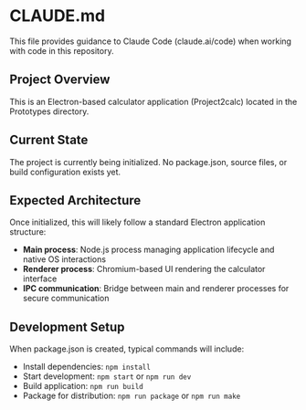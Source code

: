 # CLAUDE.md

This file provides guidance to Claude Code (claude.ai/code) when working with code in this repository.

## Project Overview

This is an Electron-based calculator application (Project2calc) located in the Prototypes directory.

## Current State

The project is currently being initialized. No package.json, source files, or build configuration exists yet.

## Expected Architecture

Once initialized, this will likely follow a standard Electron application structure:
- **Main process**: Node.js process managing application lifecycle and native OS interactions
- **Renderer process**: Chromium-based UI rendering the calculator interface
- **IPC communication**: Bridge between main and renderer processes for secure communication

## Development Setup

When package.json is created, typical commands will include:
- Install dependencies: `npm install`
- Start development: `npm start` or `npm run dev`
- Build application: `npm run build`
- Package for distribution: `npm run package` or `npm run make`

